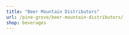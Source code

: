 ```yaml
---
title: "Beer Mountain Distributors"
url: /pine-grove/beer-mountain-distributors/
shop: beverages
---
```


